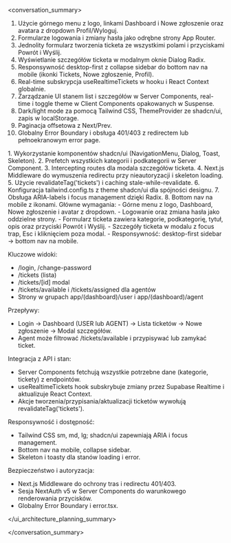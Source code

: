 <conversation_summary>
<decisions>
1. Użycie górnego menu z logo, linkami Dashboard i Nowe zgłoszenie oraz avatara z dropdown Profil/Wyloguj.
2. Formularze logowania i zmiany hasła jako odrębne strony App Router.
3. Jednolity formularz tworzenia ticketa ze wszystkimi polami i przyciskami Powrót i Wyślij.
4. Wyświetlanie szczegółów ticketa w modalnym oknie Dialog Radix.
5. Responsywność desktop-first z collapse sidebar do bottom nav na mobile (ikonki Tickets, Nowe zgłoszenie, Profil).
6. Real-time subskrypcja useRealtimeTickets w hooku i React Context globalnie.
7. Zarządzanie UI stanem list i szczegółów w Server Components, real-time i toggle theme w Client Components opakowanych w Suspense.
8. Dark/light mode za pomocą Tailwind CSS, ThemeProvider ze shadcn/ui, zapis w localStorage.
9. Paginacja offsetowa z Next/Prev.
10. Globalny Error Boundary i obsługa 401/403 z redirectem lub pełnoekranowym error page.
</decisions>
<matched_recommendations>
1. Wykorzystanie komponentów shadcn/ui (NavigationMenu, Dialog, Toast, Skeleton).
2. Prefetch wszystkich kategorii i podkategorii w Server Component.
3. Intercepting routes dla modala szczegółów ticketa.
4. Next.js Middleware do wymuszenia redirectu przy nieautoryzacji i skeleton loading.
5. Użycie revalidateTag('tickets') i caching stale-while-revalidate.
6. Konfiguracja tailwind.config.ts z theme shadcn/ui dla spójności designu.
7. Obsługa ARIA-labels i focus management dzięki Radix.
8. Bottom nav na mobile z ikonami.
</matched_recommendations>
<ui_architecture_planning_summary>
Główne wymagania:
- Górne menu z logo, Dashboard, Nowe zgłoszenie i avatar z dropdown.
- Logowanie oraz zmiana hasła jako oddzielne strony.
- Formularz ticketa zawiera kategorie, podkategorię, tytuł, opis oraz przyciski Powrót i Wyślij.
- Szczegóły ticketa w modalu z focus trap, Esc i kliknięciem poza modal.
- Responsywność: desktop-first sidebar -> bottom nav na mobile.

Kluczowe widoki:
- /login, /change-password
- /tickets (lista)
- /tickets/[id] modal
- /tickets/available i /tickets/assigned dla agentów
- Strony w grupach app/(dashboard)/user i app/(dashboard)/agent

Przepływy:
- Login -> Dashboard (USER lub AGENT) -> Lista ticketów -> Nowe zgłoszenie -> Modal szczegółów.
- Agent może filtrować /tickets/available i przypisywać lub zamykać ticket.

Integracja z API i stan:
- Server Components fetchują wszystkie potrzebne dane (kategorie, tickety) z endpointów.
- useRealtimeTickets hook subskrybuje zmiany przez Supabase Realtime i aktualizuje React Context.
- Akcje tworzenia/przypisania/aktualizacji ticketów wywołują revalidateTag('tickets').

Responsywność i dostępność:
- Tailwind CSS sm, md, lg; shadcn/ui zapewniają ARIA i focus management.
- Bottom nav na mobile, collapse sidebar.
- Skeleton i toasty dla stanów loading i error.

Bezpieczeństwo i autoryzacja:
- Next.js Middleware do ochrony tras i redirectu 401/403.
- Sesja NextAuth v5 w Server Components do warunkowego renderowania przycisków.
- Globalny Error Boundary i error.tsx.

</ui_architecture_planning_summary>

</conversation_summary>
